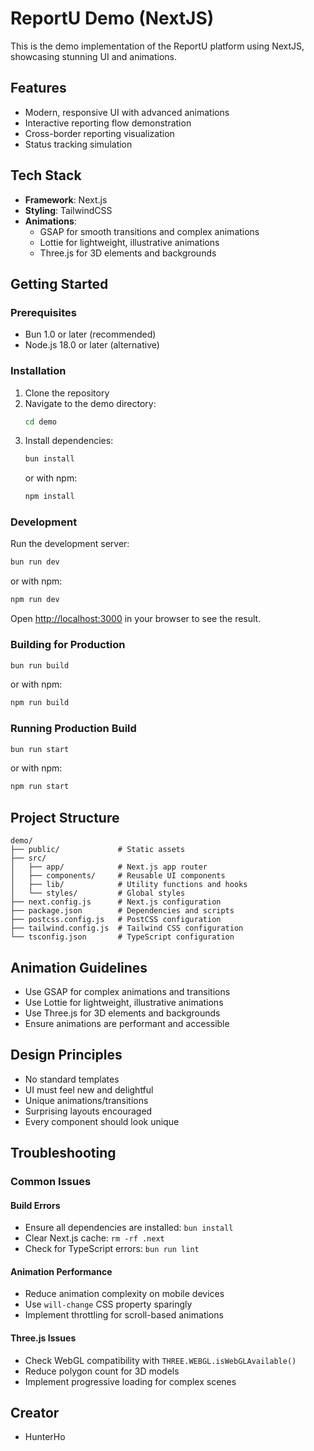 # ReportU Demo (NextJS)

This is the demo implementation of the ReportU platform using NextJS, showcasing stunning UI and animations.

## Features

- Modern, responsive UI with advanced animations
- Interactive reporting flow demonstration
- Cross-border reporting visualization
- Status tracking simulation

## Tech Stack

- **Framework**: Next.js
- **Styling**: TailwindCSS
- **Animations**:
  - GSAP for smooth transitions and complex animations
  - Lottie for lightweight, illustrative animations
  - Three.js for 3D elements and backgrounds

## Getting Started

### Prerequisites

- Bun 1.0 or later (recommended)
- Node.js 18.0 or later (alternative)

### Installation

1. Clone the repository
2. Navigate to the demo directory:
   ```bash
   cd demo
   ```
3. Install dependencies:
   ```bash
   bun install
   ```
   or with npm:
   ```bash
   npm install
   ```

### Development

Run the development server:

```bash
bun run dev
```
or with npm:
```bash
npm run dev
```

Open [http://localhost:3000](http://localhost:3000) in your browser to see the result.

### Building for Production

```bash
bun run build
```
or with npm:
```bash
npm run build
```

### Running Production Build

```bash
bun run start
```
or with npm:
```bash
npm run start
```

## Project Structure

```
demo/
├── public/             # Static assets
├── src/
│   ├── app/            # Next.js app router
│   ├── components/     # Reusable UI components
│   ├── lib/            # Utility functions and hooks
│   └── styles/         # Global styles
├── next.config.js      # Next.js configuration
├── package.json        # Dependencies and scripts
├── postcss.config.js   # PostCSS configuration
├── tailwind.config.js  # Tailwind CSS configuration
└── tsconfig.json       # TypeScript configuration
```

## Animation Guidelines

- Use GSAP for complex animations and transitions
- Use Lottie for lightweight, illustrative animations
- Use Three.js for 3D elements and backgrounds
- Ensure animations are performant and accessible

## Design Principles

- No standard templates
- UI must feel new and delightful
- Unique animations/transitions
- Surprising layouts encouraged
- Every component should look unique

## Troubleshooting

### Common Issues

#### Build Errors
- Ensure all dependencies are installed: `bun install`
- Clear Next.js cache: `rm -rf .next`
- Check for TypeScript errors: `bun run lint`

#### Animation Performance
- Reduce animation complexity on mobile devices
- Use `will-change` CSS property sparingly
- Implement throttling for scroll-based animations

#### Three.js Issues
- Check WebGL compatibility with `THREE.WEBGL.isWebGLAvailable()`
- Reduce polygon count for 3D models
- Implement progressive loading for complex scenes

## Creator

- HunterHo
